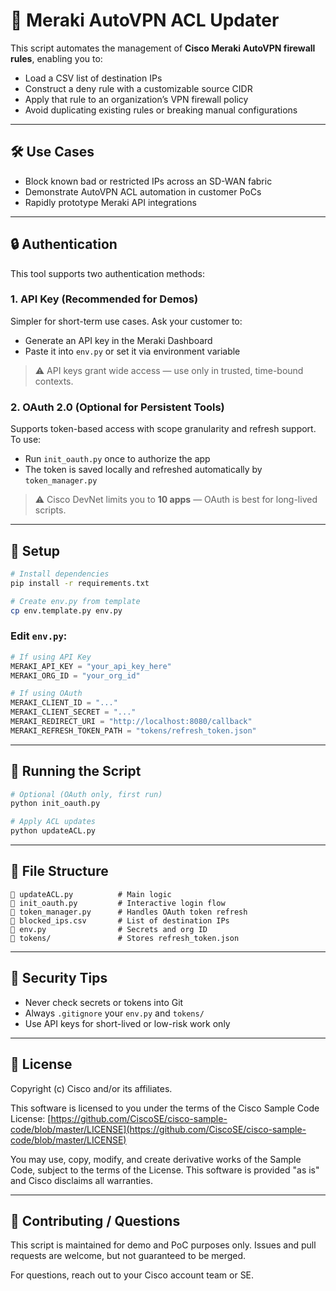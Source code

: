 # 🚧 Meraki AutoVPN ACL Updater

This script automates the management of **Cisco Meraki AutoVPN firewall rules**, enabling you to:

* Load a CSV list of destination IPs
* Construct a deny rule with a customizable source CIDR
* Apply that rule to an organization’s VPN firewall policy
* Avoid duplicating existing rules or breaking manual configurations

---

## 🛠️ Use Cases

* Block known bad or restricted IPs across an SD-WAN fabric
* Demonstrate AutoVPN ACL automation in customer PoCs
* Rapidly prototype Meraki API integrations

---

## 🔒 Authentication

This tool supports two authentication methods:

### 1. **API Key (Recommended for Demos)**

Simpler for short-term use cases. Ask your customer to:

* Generate an API key in the Meraki Dashboard
* Paste it into `env.py` or set it via environment variable

> ⚠️ API keys grant wide access — use only in trusted, time-bound contexts.

### 2. **OAuth 2.0 (Optional for Persistent Tools)**

Supports token-based access with scope granularity and refresh support.
To use:

* Run `init_oauth.py` once to authorize the app
* The token is saved locally and refreshed automatically by `token_manager.py`

> ⚠️ Cisco DevNet limits you to **10 apps** — OAuth is best for long-lived scripts.

---

## 📆 Setup

```bash
# Install dependencies
pip install -r requirements.txt

# Create env.py from template
cp env.template.py env.py
```

### Edit `env.py`:

```python
# If using API Key
MERAKI_API_KEY = "your_api_key_here"
MERAKI_ORG_ID = "your_org_id"

# If using OAuth
MERAKI_CLIENT_ID = "..."
MERAKI_CLIENT_SECRET = "..."
MERAKI_REDIRECT_URI = "http://localhost:8080/callback"
MERAKI_REFRESH_TOKEN_PATH = "tokens/refresh_token.json"
```

---

## 📄 Running the Script

```bash
# Optional (OAuth only, first run)
python init_oauth.py

# Apply ACL updates
python updateACL.py
```

---

## 📁 File Structure

```
🔹 updateACL.py          # Main logic
🔹 init_oauth.py         # Interactive login flow
🔹 token_manager.py      # Handles OAuth token refresh
🔹 blocked_ips.csv       # List of destination IPs
🔹 env.py                # Secrets and org ID
🔹 tokens/               # Stores refresh_token.json
```

---

## 🔐 Security Tips

* Never check secrets or tokens into Git
* Always `.gitignore` your `env.py` and `tokens/`
* Use API keys for short-lived or low-risk work only

---

## 📄 License

Copyright (c) Cisco and/or its affiliates.

This software is licensed to you under the terms of the Cisco Sample Code License:
[https://github.com/CiscoSE/cisco-sample-code/blob/master/LICENSE](https://github.com/CiscoSE/cisco-sample-code/blob/master/LICENSE)

You may use, copy, modify, and create derivative works of the Sample Code, subject to the terms of the License.
This software is provided "as is" and Cisco disclaims all warranties.

---

## 🤝 Contributing / Questions

This script is maintained for demo and PoC purposes only.
Issues and pull requests are welcome, but not guaranteed to be merged.

For questions, reach out to your Cisco account team or SE.
